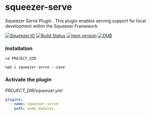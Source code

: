 # squeezer-serve
Squeezer Serve Plugin . This plugin enables serving support for local development within the Squeezer Framework.

[![Squeezer.IO](https://cdn.rawgit.com/SqueezerIO/squeezer/9a010c35/docs/gitbook/images/badge.svg)](https://Squeezer.IO)
[![Build Status](https://travis-ci.org/SqueezerIO/squeezer-serve.svg?branch=master)](https://travis-ci.org/SqueezerIO/squeezer-serve)
[![npm version](https://badge.fury.io/js/squeezer-serve.svg)](https://badge.fury.io/js/squeezer-serve)
[![DUB](https://img.shields.io/dub/l/vibe-d.svg)]()


### Installation

`cd PROJECT_DIR`

`npm i squeezer-serve --save`

### Activate the plugin

*PROJECT_DIR/squeezer.yml*

```yaml
plugins:
  - name: squeezer-serve
    path: node_modules
```
